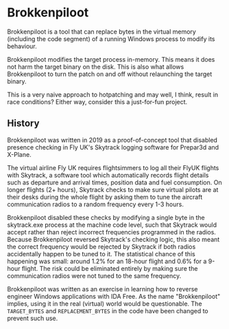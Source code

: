 # Brokkenpiloot

Brokkenpiloot is a tool that can replace bytes in the
virtual memory (including the code segment) of a
running Windows process to modify its behaviour.

Brokkenpiloot modifies the target process in-memory.
This means it does not harm the target binary on the
disk. This is also what allows Brokkenpiloot to turn
the patch on and off without relaunching the target
binary.

This is a very naive approach to hotpatching and may well, I think, result in race conditions? Either way, consider this a just-for-fun project.

## History

Brokkenpiloot was written in 2019 as a proof-of-concept
tool that disabled presence checking in Fly UK's
Skytrack logging software for Prepar3d and X-Plane.

The virtual airline Fly UK requires flightsimmers to log
all their FlyUK flights with Skytrack, a software tool
which automatically records flight details such as
departure and arrival times, position data and fuel
consumption. On longer flights (2+ hours), Skytrack checks
to make sure virtual pilots are at their desks during the
whole flight by asking them to tune the aircraft
communication radios to a random frequency every 1-3 hours.

Brokkenpiloot disabled these checks by modifying a single
byte in the skytrack.exe process at the machine code level,
such that Skytrack would accept rather than reject incorrect
frequencies programmed in the radios. Because Brokkenpiloot
reversed Skytrack's checking logic, this also meant the
correct frequency would be rejected by Skytrack if both
radios accidentally happen to be tuned to it. The
statistical chance of this happening was small: around 1.2%
for an 18-hour flight and 0.6% for a 9-hour flight. The
risk could be eliminated entirely by making sure the
communication radios were not tuned to the same frequency.

Brokkenpiloot was written as an exercise in learning how to
reverse engineer Windows applications with IDA Free. As the
name "Brokkenpiloot" implies, using it in the real (virtual)
world would be questionable. The `TARGET_BYTES` and
`REPLACEMENT_BYTES` in the code have been changed to prevent
such use.
